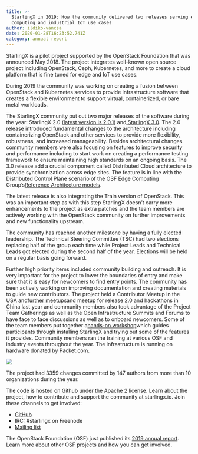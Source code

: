 ```yaml
---
title: >-
  StarlingX in 2019: How the community delivered two releases serving edge
  computing and industrial IoT use cases
author: ildiko-vancsa
date: 2020-01-28T16:23:52.741Z
category: annual report
---
```

StarlingX is a pilot project supported by the OpenStack Foundation that was announced May 2018. The project integrates well-known open source project including OpenStack, Ceph, Kubernetes, and more to create a cloud platform that is fine tuned for edge and IoT use cases. 

During 2019 the community was working on creating a fusion between OpenStack and Kubernetes services to provide infrastructure software that creates a flexible environment to support virtual, containerized, or bare metal workloads.

The StarlingX community put out two major releases of the software during the year: StarlingX 2.0 ([latest version is 2.0.1](https://docs.starlingx.io/releasenotes/r2_0_1_release.html)) and[ StarlingX 3.0](https://docs.starlingx.io/releasenotes/r3_release.html). The 2.0 release introduced fundamental changes to the architecture including containerizing OpenStack and other services to provide more flexibility, robustness, and increased manageability. Besides architectural changes community members were also focusing on features to improve security and performance including to start work on creating a performance testing framework to ensure maintaining high standards on an ongoing basis. The 3.0 release add a crucial component called Distributed Cloud architecture to provide synchronization across edge sites. The feature is in line with the Distributed Control Plane scenario of the OSF Edge Computing Group’s[Reference Architecture models](https://wiki.openstack.org/wiki/Edge_Computing_Group/Edge_Reference_Architectures).

The latest release is also integrating the Train version of OpenStack. This was an important step as with this step StarlingX doesn’t carry more enhancements to the project as extra patches and the team members are actively working with the OpenStack community on further improvements and new functionality upstream.

The community has reached another milestone by having a fully elected leadership. The Technical Steering Committee (TSC) had two elections replacing half of the group each time while Project Leads and Technical Leads got elected during the second half of the year. Elections will be held on a regular basis going forward.

Further high priority items included community building and outreach. It is very important for the project to lower the boundaries of entry and make sure that it is easy for newcomers to find entry points. The community has been actively working on improving documentation and creating materials to guide new contributors. The project held a Contributor Meetup in the USA and[further meetups](https://www.starlingx.io/blog/starlingx-meetup-september-2019.html)and meetup for release 2.0 and hackathons in China last year and community members also took advantage of the Project Team Gatherings as well as the Open Infrastructure Summits and Forums to have face to face discussions as well as to onboard newcomers. Some of the team members put together a[hands-on workshop](https://www.starlingx.io/blog/starlingx-openinfra-summit-workshop-2019.html)which guides participants through installing StarlingX and trying out some of the features it provides. Community members ran the training at various OSF and industry events throughout the year. The infrastructure is running on hardware donated by Packet.com.

![](https://object-storage-ca-ymq-1.vexxhost.net/swift/v1/6e4619c416ff4bd19e1c087f27a43eea/www-assets-prod/Uploads/SX-960x260.jpg)

The project had 3359 changes committed by 147 authors from more than 10 organizations during the year.

The code is hosted on Github under the Apache 2 license. Learn about the project, how to contribute and support the community at starlingx.io. Join these channels to get involved:

* [GitHub](https://git.starlingx.io/cgit)
* IRC: #starlingx on Freenode
* [Mailing list](https://lists.starlingx.io/)

The OpenStack Foundation (OSF) just published its [2019 annual report](https://www.openstack.org/foundation/2019-openstack-foundation-annual-report). Learn more about other OSF projects and how you can get involved.
